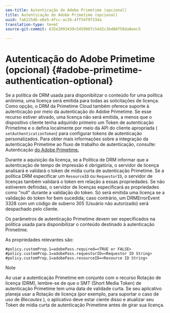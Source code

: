 ```yaml
---
seo-title: Autenticação do Adobe Primetime (opcional)
title: Autenticação do Adobe Primetime (opcional)
uuid: fa6225d6-e0e5-4fcc-ac26-4ff54f9f334a
translation-type: tm+mt
source-git-commit: 635e2893439c5459907c54d2c3bd86f58da0eec5

---
```



# Autenticação do Adobe Primetime (opcional) {#adobe-primetime-authentication-optional}

Se a política de DRM usada para disponibilizar o conteúdo for uma política anônima, uma licença será emitida para todas as solicitações de licença. Como opção, o DRM da Primetime Cloud também oferece suporte à autenticação por meio da autenticação do Adobe Primetime. Se esse recurso estiver ativado, uma licença não será emitida, a menos que o dispositivo cliente tenha adquirido primeiro um Token de autenticação Primetime e o defina localmente por meio da API do cliente apropriada ( `setAuthenticationToken`) para configurar tokens de autenticação personalizados. Para obter mais informações sobre a integração da autenticação Primetime ao fluxo de trabalho de autenticação, consulte: Autenticação [do Adobe Primetime.](https://tve.helpdocsonline.com/home)

Durante a aquisição da licença, se a Política de DRM informar que a autenticação de tempo de impressão é obrigatória, o servidor de licença analisará e validará o token de mídia curta de autenticação Primetime. Se a política DRM especificar um `ResourceID` ou `RequestorID`, o servidor de licenças também validará o token em relação a essas propriedades. Se não estiverem definidas, o servidor de licenças especificará as propriedades como &quot;null&quot; durante a validação do token. Só será emitida uma licença se a validação do token for bem sucedida; caso contrário, um DRMErrorEvent 3328 com um código de suberro 305 (Usuário não autorizado) será despachado pelo cliente.

Os parâmetros de autenticação Primetime devem ser especificados na política usada para disponibilizar o conteúdo destinado à autenticação Primetime.

As propriedades relevantes são:

```
#policy.customProp.1=adobePass.required=<TRUE or FALSE> 
#policy.customProp.1=adobePass.requestorID=<Requestor ID String> 
#policy.customProp.1=adobePass.resourceID=<Resource ID String>
```

>[!NOTE]
>
>Ao usar a autenticação Primetime em conjunto com o recurso Rotação de licença (DRM), lembre-se de que o SMT (Short Media Token) de autenticação Primetime tem uma data de validade curta. Se seu aplicativo planeja usar a Rotação de licença (por exemplo, para suportar o caso de uso de *Blecautes* ), o aplicativo deve estar ciente disso e atualizar seu Token de mídia curta de autenticação Primetime antes de girar sua licença.